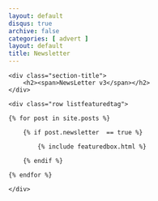 ```yaml
---
layout: default
disqus: true
archive: false
categories: [ advert ]
layout: default
title: Newsletter
---
```


<!-- Advert Posts
================================================== -->
<section class="advert-posts">

    <div class="section-title">
        <h2><span>NewsLetter v3</span></h2>
    </div>

    <div class="row listfeaturedtag">

    {% for post in site.posts %}

        {% if post.newsletter  == true %}

            {% include featuredbox.html %}

        {% endif %}

    {% endfor %}

    </div>

</section>

